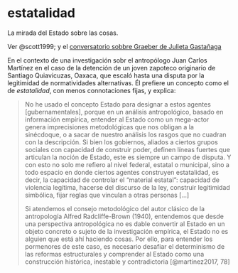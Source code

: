 # estatalidad
La mirada del Estado sobre las cosas.

Ver @scott1999; y el [conversatorio sobbre Graeber de Julieta Gastañaga](https://youtu.be/dqk3kGtIMCI?feature=shared)

En el contexto de una investigación sobr el antropólogo Juan Carlos Martínez en el caso de la detención de un joven zapoteco originario de Santiago Quiavicuzas, Oaxaca, que escaló hasta una disputa por la legitimidad de normatividades alternativas. Él prefiere un concepto como el de *estatalidad*, con menos connotaciones fijas, y explica:

>No he usado el concepto Estado para designar a estos agentes \[gubernamentales\], porque en un análisis antropológico, basado en información empírica, entender al Estado como un mega-actor genera imprecisiones metodológicas que nos obligan a la sinécdoque, o a sacar de nuestro análisis los rasgos que no cuadran con la descripción. Si bien los gobiernos, aliados a ciertos grupos sociales con capacidad de construir poder, definen líneas fuertes que articulan la noción de Estado, este es siempre un campo de disputa. Y con esto no solo me refiero al nivel federal, estatal o municipal, sino a todo espacio en donde ciertos agentes construyen estatalidad, es decir, la capacidad de controlar el “material estatal”: capacidad de violencia legítima, hacerse del discurso de la ley, construir legitimidad simbólica, fijar reglas que vinculan a otras personas \[...\]
>
>Si atendemos el consejo metodológico del autor clásico de la antropología Alfred Radcliffe-Brown (1940), entendemos que desde una perspectiva antropológica no es dable convertir al Estado en un objeto concreto o sujeto de la investigación empírica, el Estado no es alguien que está ahí haciendo cosas. Por ello, para entender los pormenores de este caso, es necesario desafiar el determinismo de las reformas estructurales y comprender al Estado como una construcción histórica, inestable y contradictoria [@martinez2017, 78]
>